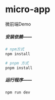 # micro-app
微前端Demo

##### 安装依赖——

```bash
# npm方式
npm install

# pnpm 方式
pnpm install
```

##### 运行程序——

```bash
npm run dev
```
